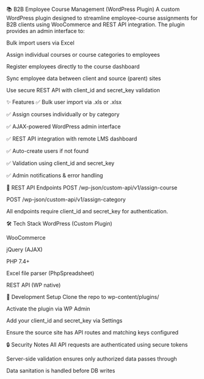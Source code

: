 📚 B2B Employee Course Management (WordPress Plugin)
A custom WordPress plugin designed to streamline employee-course assignments for B2B clients using WooCommerce and REST API integration. The plugin provides an admin interface to:

Bulk import users via Excel

Assign individual courses or course categories to employees

Register employees directly to the course dashboard

Sync employee data between client and source (parent) sites

Use secure REST API with client_id and secret_key validation

✨ Features
✅ Bulk user import via .xls or .xlsx

✅ Assign courses individually or by category

✅ AJAX-powered WordPress admin interface

✅ REST API integration with remote LMS dashboard

✅ Auto-create users if not found

✅ Validation using client_id and secret_key

✅ Admin notifications & error handling

🔗 REST API Endpoints
POST /wp-json/custom-api/v1/assign-course

POST /wp-json/custom-api/v1/assign-category

All endpoints require client_id and secret_key for authentication.

🛠️ Tech Stack
WordPress (Custom Plugin)

WooCommerce

jQuery (AJAX)

PHP 7.4+

Excel file parser (PhpSpreadsheet)

REST API (WP native)

🧪 Development Setup
Clone the repo to wp-content/plugins/

Activate the plugin via WP Admin

Add your client_id and secret_key via Settings

Ensure the source site has API routes and matching keys configured

🔒 Security Notes
All API requests are authenticated using secure tokens

Server-side validation ensures only authorized data passes through

Data sanitation is handled before DB writes
